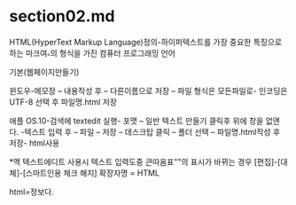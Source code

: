 # section02.md


HTML(HyperText Markup Language)정의-하이퍼텍스트를 가장 중요한 특징으로 하는 마크여의 형식을 가진 컴퓨터 프로그래밍 언어

기본(웹페이지만들기)

윈도우-메모장 – 내용작성 후 – 다른이름으로 저장 – 파일 형식은 모든파일로- 인코딩은 UTF-8 선택 후 파일명.html 저장

애플 OS.10-검색에 textedit 실행- 포맷 – 일반 텍스트 만들기 클릭후 위에 창을 없앤다.
-텍스트 입력 후 – 파일 – 저장 – 데스크탑 클릭 – 폴더 선택 – 파일명.html작성 후 저장- html사용

*맥 텍스트에디트 사용시 텍스트 입력도중 큰따옴표""의 표시가 바뀌는 경우 [편집]-[대체]-[스마트인용 체크 해지]
확장자명 = HTML

html=정보다.
